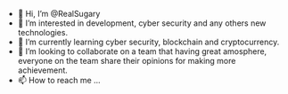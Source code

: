 - 👋 Hi, I’m @RealSugary
- 👀 I’m interested in development, cyber security and any others new technologies.
- 🌱 I’m currently learning cyber security, blockchain and cryptocurrency.
- 💞️ I’m looking to collaborate on a team that having great amosphere, everyone on the team share their opinions for making more achievement.
- 📫 How to reach me ...

<!---
RealSugary/RealSugary is a ✨ special ✨ repository because its `README.md` (this file) appears on your GitHub profile.
You can click the Preview link to take a look at your changes.
--->
